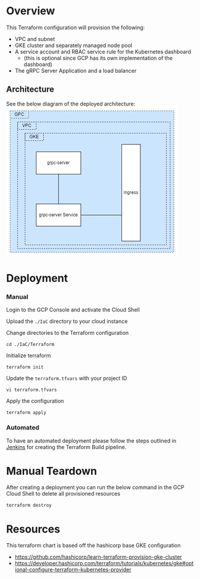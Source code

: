 # Overview
This Terraform configuration will provision the following:
- VPC and subnet
- GKE cluster and separately managed node pool
- A service account and RBAC service rule for the Kubernetes dashboard 
  - (this is optional since GCP has its own implementation of the dashboard)
- The gRPC Server Application and a load balancer

## Architecture
See the below diagram of the deployed architecture:
![GCP Architecture Diagram](../Docs/GCP%20Architecture.png)


# Deployment
### Manual
Login to the GCP Console and activate the Cloud Shell


Upload the `./IaC` directory to your cloud instance


Change directories to the Terraform configuration
```
cd ./IaC/Terraform
```


Initialize terraform
```
terraform init
```


Update the `terraform.tfvars` with your project ID
```
vi terraform.tfvars
```


Apply the configuration
```
terraform apply
```

### Automated
To have an automated deployment please follow the steps outlined in [Jenkins](../../Jenkins/README.md) for creating the Terraform Build pipeline. 


# Manual Teardown
After creating a deployment you can run the below command in the GCP Cloud Shell to delete all provisioned resources
```
terraform destroy
```

# Resources
This terraform chart is based off the hashicorp base GKE configuration
- https://github.com/hashicorp/learn-terraform-provision-gke-cluster
- https://developer.hashicorp.com/terraform/tutorials/kubernetes/gke#optional-configure-terraform-kubernetes-provider